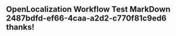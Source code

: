 <properties
ms.topic="hero-topic"
ms.test1="hero-topic"
ms.test2="test"/>

## OpenLocalization Workflow Test MarkDown 2487bdfd-ef66-4caa-a2d2-c770f81c9ed6 thanks!
